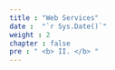 ```yaml
---
title : "Web Services"
date :  "`r Sys.Date()`" 
weight : 2
chapter : false
pre : " <b> II. </b> "
---
```

